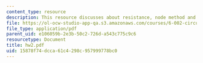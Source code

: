```yaml
---
content_type: resource
description: This resource discusses about resistance, node method and matrix of conductance.
file: https://ol-ocw-studio-app-qa.s3.amazonaws.com/courses/6-002-circuits-and-electronics-spring-2007/15878f74dcca61c4298c957999778bc0_hw2.pdf
file_type: application/pdf
parent_uid: e106059b-2e3b-50c2-726d-a543c775c9c6
resourcetype: Document
title: hw2.pdf
uid: 15878f74-dcca-61c4-298c-957999778bc0
---
```


